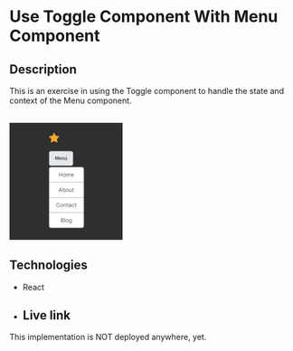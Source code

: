 # Use Toggle Component With Menu Component

## Description
This is an exercise in using the Toggle component to handle the state and context of the Menu component.
  
<br/>
<img src="toggle-with-menu.png" alt="Screenshot." width="200px"/>

## Technologies
- React

- ## Live link
This implementation is NOT deployed anywhere, yet. 

